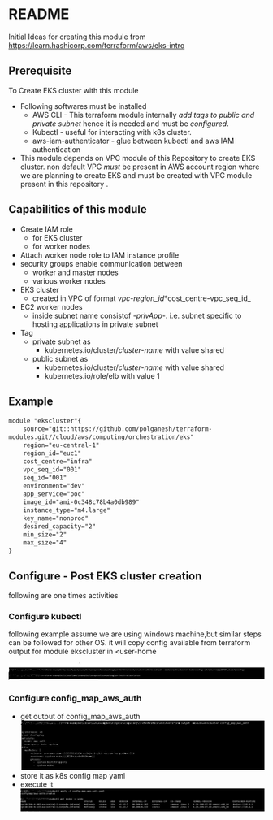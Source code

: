 # README #
Initial Ideas for creating this module from 
https://learn.hashicorp.com/terraform/aws/eks-intro

## Prerequisite
To Create EKS cluster with this module  
- Following softwares must be installed
  - AWS CLI - This terraform module internally _add tags to public and private subnet_ hence it is needed and must be _configured_.
  - Kubectl - useful for interacting with k8s cluster.
  - aws-iam-authenticator - glue between kubectl and aws IAM authentication
- This module depends on VPC module of this Repository to create EKS cluster. non default VPC _must_ be present in AWS account region where we are planning to create EKS and must be created with VPC module present in this repository .


## Capabilities of this module ##
- Create IAM role
  - for EKS cluster
  - for worker nodes
- Attach worker node role to IAM instance profile
- security groups enable communication between
  -  worker and  master nodes
  -  various worker nodes
- EKS cluster
  - created in VPC of format _vpc-region_id_*cost_centre-vpc_seq_id_
- EC2 worker nodes
  - inside subnet name consistof _-privApp-_. i.e. subnet specific to hosting applications in private subnet
- Tag 
   - private subnet as
     - kubernetes.io/cluster/_cluster-name_ with value shared
   - public subnet as
     - kubernetes.io/cluster/_cluster-name_ with value shared
     - kubernetes.io/role/elb with value 1
     
## Example
```
module "ekscluster"{
   	source="git::https://github.com/polganesh/terraform-modules.git//cloud/aws/computing/orchestration/eks"
	region="eu-central-1"
	region_id="euc1"
	cost_centre="infra"
	vpc_seq_id="001"
	seq_id="001"
	environment="dev"
	app_service="poc"
	image_id="ami-0c348c78b4a0db989"
	instance_type="m4.large"
	key_name="nonprod"
	desired_capacity="2"
	min_size="2"
	max_size="4"
}
```
## Configure - Post EKS cluster creation
following are one times activities

### Configure kubectl
following example assume we are using windows machine,but similar steps can be followed for other OS.
it will copy config available from terraform output for module ekscluster in <user-home

![alt text](https://github.com/polganesh/wiki-images/blob/master/terraform-examples/k8s-aws-kubectl-config.JPG)

### Configure config_map_aws_auth
- get output of config_map_aws_auth
![alt text](https://github.com/polganesh/wiki-images/blob/master/terraform-examples/config_map_aws_auth.JPG)
- store it as k8s config map yaml
- execute it
![alt text](https://github.com/polganesh/wiki-images/blob/master/terraform-examples/output-config-map-with-nodes.JPG)




     
     
